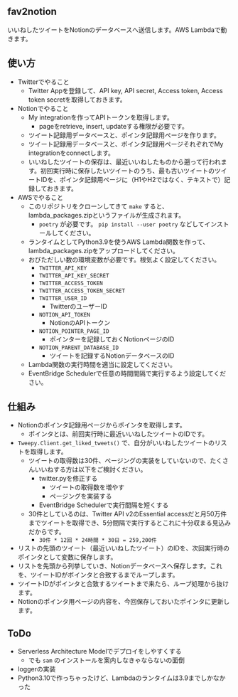 fav2notion
----------

いいねしたツイートをNotionのデータベースへ送信します。AWS Lambdaで動きます。

## 使い方

- Twitterでやること
    - Twitter Appを登録して、API key, API secret, Access token, Access token secretを取得しておきます。
- Notionでやること
    - My integrationを作ってAPIトークンを取得します。
        - pageをretrieve, insert, updateする権限が必要です。
    - ツイート記録用データベースと、ポインタ記録用ページを作ります。
    - ツイート記録用データベースと、ポインタ記録用ページそれぞれでMy integrationをconnectします。
    - いいねしたツイートの保存は、最近いいねしたものから遡って行われます。初回実行時に保存したいツイートのうち、最も古いツイートのツイートIDを、ポインタ記録用ページに（H1やH2ではなく、テキストで）記録しておきます。
- AWSでやること
    - このリポジトリをクローンしてきて `make` すると、lambda_packages.zipというファイルが生成されます。
        - `poetry` が必要です。 `pip install --user poetry` などしてインストールしてください。
    - ランタイムとしてPython3.9を使うAWS Lambda関数を作って、lambda_packages.zipをアップロードしてください。
    - おびただしい数の環境変数が必要です。根気よく設定してください。
        - `TWITTER_API_KEY`
        - `TWITTER_API_KEY_SECRET`
        - `TWITTER_ACCESS_TOKEN`
        - `TWITTER_ACCESS_TOKEN_SECRET`
        - `TWITTER_USER_ID`
            - TwitterのユーザーID
        - `NOTION_API_TOKEN`
            - NotionのAPIトークン
        - `NOTION_POINTER_PAGE_ID`
            - ポインターを記録しておくNotionページのID
        - `NOTION_PARENT_DATABASE_ID`
            - ツイートを記録するNotionデータベースのID
    - Lambda関数の実行時間を適当に設定してください。
    - EventBridge Schedulerで任意の時間間隔で実行するよう設定してください。

## 仕組み

- Notionのポインタ記録用ページからポインタを取得します。
    - ポインタとは、前回実行時に最近いいねしたツイートのIDです。
- `Tweepy.Client.get_liked_tweets()` で、自分がいいねしたツイートのリストを取得します。
    - ツイートの取得数は30件、ページングの実装をしていないので、たくさんいいねする方は以下をご検討ください。
        - twitter.pyを修正する
            - ツイートの取得数を増やす
            - ページングを実装する
        - EventBridge Schedulerで実行間隔を短くする
    - 30件としているのは、Twitter API v2のEssential accessだと月50万件までツイートを取得でき、5分間隔で実行するとこれに十分収まる見込みだからです。
        - `30件 * 12回 * 24時間 * 30日 = 259,200件`
- リストの先頭のツイート（最近いいねしたツイート）のIDを、次回実行時のポインタとして変数に保存します。
- リストを先頭から列挙していき、Notionデータベースへ保存します。これを、ツイートIDがポインタと合致するまでループします。
- ツイートIDがポインタと合致するツイートまで来たら、ループ処理から抜けます。
- Notionのポインタ用ページの内容を、今回保存しておいたポインタに更新します。

## ToDo

- Serverless Architecture Modelでデプロイをしやすくする
    - でも `sam` のインストールを案内しなきゃならないの面倒
- loggerの実装
- Python3.10で作っちゃったけど、Lambdaのランタイムは3.9までしかなかった
